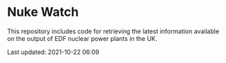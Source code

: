 # Nuke Watch

This repository includes code for retrieving the latest information available on the output of EDF nuclear power plants in the UK.

Last updated: 2021-10-22 06:09